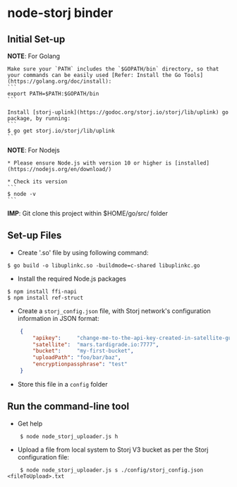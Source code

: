 # node-storj binder

## Initial Set-up

**NOTE**: For Golang

    Make sure your `PATH` includes the `$GOPATH/bin` directory, so that your commands can be easily used [Refer: Install the Go Tools](https://golang.org/doc/install):
    ```
    export PATH=$PATH:$GOPATH/bin
    ```

    Install [storj-uplink](https://godoc.org/storj.io/storj/lib/uplink) go package, by running:
    ```
    $ go get storj.io/storj/lib/uplink
    ```

**NOTE**: For Nodejs 

    * Please ensure Node.js with version 10 or higher is [installed](https://nodejs.org/en/download/)

    * Check its version
    ```
    $ node -v
    ```


**IMP**: Git clone this project within $HOME/go/src/ folder


## Set-up Files

* Create '.so' file by using following command:
```
$ go build -o libuplinkc.so -buildmode=c-shared libuplinkc.go
```

* Install the required Node.js packages
```
$ npm install ffi-napi
$ npm install ref-struct
```


* Create a `storj_config.json` file, with Storj network's configuration information in JSON format:
```json
    { 
        "apikey":     "change-me-to-the-api-key-created-in-satellite-gui",
        "satellite":  "mars.tardigrade.io:7777",
        "bucket":     "my-first-bucket",
        "uploadPath": "foo/bar/baz",
        "encryptionpassphrase": "test"
    }
```

* Store this file in a `config` folder



## Run the command-line tool

* Get help
```
    $ node node_storj_uploader.js h
```

* Upload a file from local system to Storj V3 bucket as per the Storj configuration file:
```
    $ node node_storj_uploader.js s ./config/storj_config.json <fileToUpload>.txt
```
